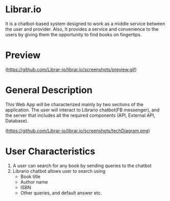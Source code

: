 # Librar.io
It is a chatbot-based system designed to work as a middle service between the user and provider. Also, It provides a service and convenience to the users by giving them the opportunity to find books on fingertips.

# Preview
(https://github.com/Librar-io/librar.io/screenshots/preview.gif)

# General Description
This Web App will be characterized mainly by two sections of the application. The user will interact to Librario chatbot(FB messenger), and the server that includes all the required components (API, External API, Database).

(https://github.com/Librar-io/librar.io/screenshots/techDiagram.png)


# User Characteristics
  1. A user can search for any book by sending queries to the chatbot
  2. Librario chatbot allows user to search using
      - Book title
      - Author name
      - ISBN
      - Other queries, and default answer etc.
 
